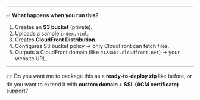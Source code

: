 
---

✅ **What happens when you run this?**
1. Creates an **S3 bucket** (private).  
2. Uploads a sample `index.html`.  
3. Creates **CloudFront Distribution**.  
4. Configures S3 bucket policy → only CloudFront can fetch files.  
5. Outputs a CloudFront domain (like `d123abc.cloudfront.net`) → your website URL.  

---

👉 Do you want me to package this as a **ready-to-deploy zip** like before, or do you want to extend it with **custom domain + SSL (ACM certificate)** support?
